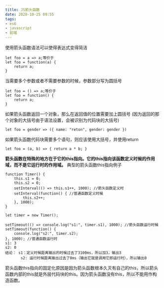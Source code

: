 ```yaml
---
title: JS箭头函数
date: 2020-10-25 09:55
tags: 
- es6
- javascript
- 前端
---
```

使用箭头函数语法可以使得表达式变得简洁
```
let foo = a => a;等价于
let foo = function(a) {
    return a;
}
```
当需要多个参数或者不需要参数的时候，参数部分写为圆括号
```
let foo = () => a;等价于
let foo = function() {
    return a;
}
```
如果箭头函数返回一个对象，那么在返回值的位置需要加上圆括号 (因为返回的那个对象的大括号由于语法设置，会被识别为代码块的大括号)
```
let foo = gender => ({ name: "reton", gender: gender })
```
如果箭头函数代码块需要多个语句，则应该使用大括号，并使用return
```
let foo = (a, b) => { return a * b; }
```

**箭头函数在特殊的地方在于它的this指向。它的this指向该函数定义时候的作用域，而不是它运行时的作用域。**
典型的箭头函数this指向例子
```
function Timer() {
    this.s1 = 0;
    this.s2 = 0;
    setInterval(() => this.s1++, 1000); //箭头函数定义时
    setInterval(function() { //普通函数定义时候
        this.s2++;
    }, 1000);
}

let timer = new Timer();

setTimeout(() => console.log("s1:", timer.s1), 1000); //箭头函数运行时候
setTimeout(function() {
    console.log("s2:", timer.s2);
}, 1000); //普通函数运行时
s1: 3
s2: 0
结论： s1：定义时候距离输出的时候过去了3100ms，所以加3，输出3
       s2: 运行时候距离输出过去了0ms（输出它就是调用它即运行时），所以输出0
```
箭头函数this指向的固定化原因是因为箭头函数根本久灭有自己的this，所以箭头函数内部的this就是外层代码块的this。因为箭头函数没有this，所以不能用作构造函数。